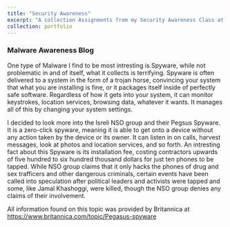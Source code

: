 ```yaml
---
title: "Security Awareness"
excerpt: "A collection Assignments from my Security Awareness Class at Hocking College"
collection: portfolio
---
```


### Malware Awareness Blog
One type of Malware I find to be most intresting is Spyware, while not problematic in and of itself, what it collects is terrifying. Spyware is often delivered to a system in the form of a trojan horse, convincing your system that what you are installing is fine, or it packages itself inside of perfectly safe software. Regardless of how it gets into your system, it can monitor keystrokes, location services, browsing data, whatever it wants. It manages all of this by changing your system settings. 

I decided to look more into the Isreli NSO group and their Pegsus Spyware. It is a zero-click spyware, meaning it is able to get onto a device without any action taken by the device or its owner. It can listen in on calls, harvest messages, look at photos and location services, and so forth. An intresting fact about this Spyware is its installation fee, costing contractors upwards of five hundred to six hundred thousand dollars for just ten phones to be tapped. While NSO group claims that it only hacks the phones of drug and sex trafficers and other dangerous criminals, certain events have been called into speculation after political leaders and activists were tapped and some, like Jamal Khashoggi, were killed, though the NSO group denies any claims of their involvement.

All information found on this topic was provided by Britannica at https://www.britannica.com/topic/Pegasus-spyware
